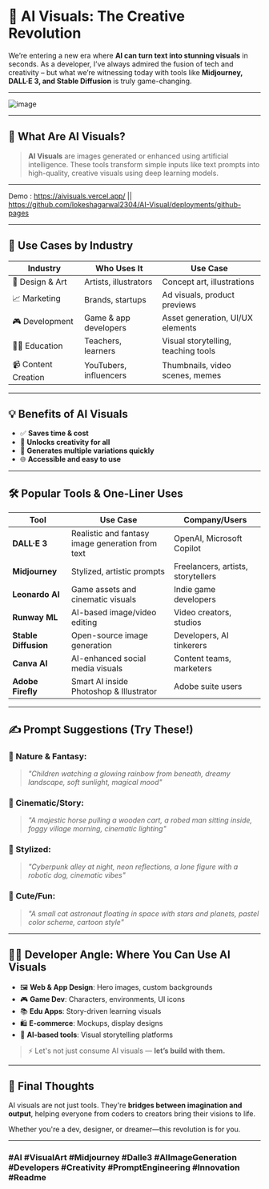 # 🌟 AI Visuals: The Creative Revolution

We’re entering a new era where **AI can turn text into stunning visuals** in seconds. As a developer, I’ve always admired the fusion of tech and creativity – but what we’re witnessing today with tools like **Midjourney, DALL·E 3, and Stable Diffusion** is truly game-changing.

---

![image](https://github.com/user-attachments/assets/33643cdd-ea38-4497-9b66-6652084f0613)

---

## 📌 What Are AI Visuals?
> **AI Visuals** are images generated or enhanced using artificial intelligence. These tools transform simple inputs like text prompts into high-quality, creative visuals using deep learning models.

---

Demo : https://aivisuals.vercel.app/ || https://github.com/lokeshagarwal2304/AI-Visual/deployments/github-pages

---

## 🚀 Use Cases by Industry

| Industry | Who Uses It | Use Case |
|---------|-------------|----------|
| 🎨 Design & Art | Artists, illustrators | Concept art, illustrations |
| 📈 Marketing | Brands, startups | Ad visuals, product previews |
| 🎮 Development | Game & app developers | Asset generation, UI/UX elements |
| 🧑‍🏫 Education | Teachers, learners | Visual storytelling, teaching tools |
| 📹 Content Creation | YouTubers, influencers | Thumbnails, video scenes, memes |

---

## 💡 Benefits of AI Visuals

- ✅ **Saves time & cost**
- 🎨 **Unlocks creativity for all**
- 🔁 **Generates multiple variations quickly**
- 🌐 **Accessible and easy to use**

---

## 🛠️ Popular Tools & One-Liner Uses

| Tool | Use Case | Company/Users |
|------|----------|----------------|
| **DALL·E 3** | Realistic and fantasy image generation from text | OpenAI, Microsoft Copilot |
| **Midjourney** | Stylized, artistic prompts | Freelancers, artists, storytellers |
| **Leonardo AI** | Game assets and cinematic visuals | Indie game developers |
| **Runway ML** | AI-based image/video editing | Video creators, studios |
| **Stable Diffusion** | Open-source image generation | Developers, AI tinkerers |
| **Canva AI** | AI-enhanced social media visuals | Content teams, marketers |
| **Adobe Firefly** | Smart AI inside Photoshop & Illustrator | Adobe suite users |

---

## ✍️ Prompt Suggestions (Try These!)

### 🌿 Nature & Fantasy:
> *"Children watching a glowing rainbow from beneath, dreamy landscape, soft sunlight, magical mood"*

### 🐎 Cinematic/Story:
> *"A majestic horse pulling a wooden cart, a robed man sitting inside, foggy village morning, cinematic lighting"*

### 🎨 Stylized:
> *"Cyberpunk alley at night, neon reflections, a lone figure with a robotic dog, cinematic vibes"*

### 🌌 Cute/Fun:
> *"A small cat astronaut floating in space with stars and planets, pastel color scheme, cartoon style"*

---

## 👨‍💻 Developer Angle: Where You Can Use AI Visuals

- 🖼️ **Web & App Design**: Hero images, custom backgrounds
- 🎮 **Game Dev**: Characters, environments, UI icons
- 📚 **Edu Apps**: Story-driven learning visuals
- 🛍️ **E-commerce**: Mockups, display designs
- 🧠 **AI-based tools**: Visual storytelling platforms

> ⚡ Let's not just consume AI visuals — **let’s build with them.**

---

## 📣 Final Thoughts
AI visuals are not just tools. They're **bridges between imagination and output**, helping everyone from coders to creators bring their visions to life.

Whether you're a dev, designer, or dreamer—this revolution is for you.

---

### #AI #VisualArt #Midjourney #Dalle3 #AIImageGeneration #Developers #Creativity #PromptEngineering #Innovation #Readme

